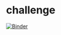 # challenge

[![Binder](https://mybinder.org/badge_logo.svg)](https://mybinder.org/v2/gh/ibtiseam/challenge.git/HEAD)
